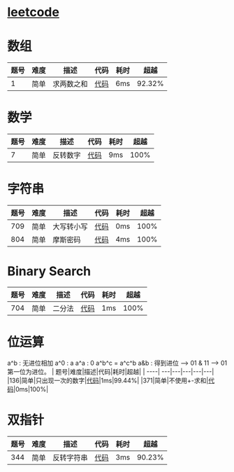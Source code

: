 #  [leetcode](https://leetcode-cn.com/)

# 数组
| 题号|难度|描述|代码|耗时|超越|
| ----| ---|---|---|---|---|
|1|简单|求两数之和|[代码](https://github.com/lgjlife/Algorithm-Exercise/blob/master/src/leetcode/array/question1.java)|6ms|92.32%|

# 数学
| 题号|难度|描述|代码|耗时|超越|
| ----| ---|---|---|---|---|
|7|简单|反转数字|[代码](https://github.com/lgjlife/Algorithm-Exercise/blob/master/src/leetcode/math/Question7.java)|9ms|100%|


# 字符串
| 题号|难度|描述|代码|耗时|超越|
| ----| ---|---|---|---|---|
|709|简单|大写转小写|[代码](https://github.com/lgjlife/Algorithm-Exercise/blob/master/src/leetcode/string/Question709.java)|0ms|100%|
|804|简单|摩斯密码|[代码](https://github.com/lgjlife/Algorithm-Exercise/blob/master/src/leetcode/string/Question804.java)|4ms|100%|


# Binary Search
| 题号|难度|描述|代码|耗时|超越|
| ----| ---|---|---|---|---|
|704|简单|二分法|[代码](https://github.com/lgjlife/Algorithm-Exercise/blob/master/src/leetcode/binarySearch/Question704.java)|1ms|100%|

# 位运算

a^b : 无进位相加
a^0 : a
a^a : 0
a^b^c = a^c^b
a&b : 得到进位 --> 01 & 11 --> 01 第一位为进位。 
| 题号|难度|描述|代码|耗时|超越|
| ----| ---|---|---|---|---|
|136|简单|只出现一次的数字|[代码](https://github.com/lgjlife/Algorithm-Exercise/blob/master/src/leetcode/bit/Question136.java)|1ms|99.44%|
|371|简单|不使用+-求和|[代码](https://github.com/lgjlife/Algorithm-Exercise/blob/master/src/leetcode/bit/Question371.java)|0ms|100%|

# 双指针
| 题号|难度|描述|代码|耗时|超越|
| ----| ---|---|---|---|---|
|344|简单|反转字符串|[代码](https://github.com/lgjlife/Algorithm-Exercise/blob/master/src/leetcode/dualptr/Question344.java)|3ms|90.23%|


